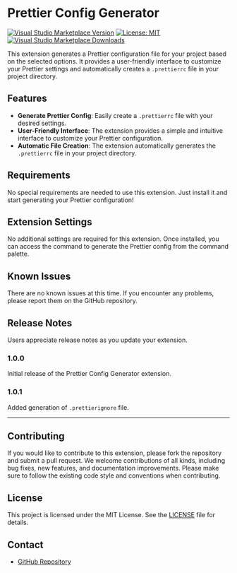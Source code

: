 # Prettier Config Generator

<!-- MIT License -->
[![Visual Studio Marketplace Version](https://img.shields.io/visual-studio-marketplace/v/skyyinfinity.prettier-config-generator)](https://marketplace.visualstudio.com/items?itemName=skyyinfinity.prettier-config-generator)
[![License: MIT](https://img.shields.io/badge/License-MIT-yellow.svg)](https://github.com/SkyyInfinity/prettier-config-generator/blob/main/LICENSE.md)
[![Visual Studio Marketplace Downloads](https://img.shields.io/visual-studio-marketplace/d/skyyinfinity.prettier-config-generator)](https://marketplace.visualstudio.com/items?itemName=skyyinfinity.prettier-config-generator)


This extension generates a Prettier configuration file for your project based on the selected options. It provides a user-friendly interface to customize your Prettier settings and automatically creates a `.prettierrc` file in your project directory.

## Features

- **Generate Prettier Config**: Easily create a `.prettierrc` file with your desired settings.
- **User-Friendly Interface**: The extension provides a simple and intuitive interface to customize your Prettier configuration.
- **Automatic File Creation**: The extension automatically generates the `.prettierrc` file in your project directory.

## Requirements

No special requirements are needed to use this extension. Just install it and start generating your Prettier configuration!

## Extension Settings

No additional settings are required for this extension. Once installed, you can access the command to generate the Prettier config from the command palette.

## Known Issues

There are no known issues at this time. If you encounter any problems, please report them on the GitHub repository.

## Release Notes

Users appreciate release notes as you update your extension.

### 1.0.0

Initial release of the Prettier Config Generator extension.

### 1.0.1

Added generation of `.prettierignore` file.

---

## Contributing

If you would like to contribute to this extension, please fork the repository and submit a pull request. We welcome contributions of all kinds, including bug fixes, new features, and documentation improvements.
Please make sure to follow the existing code style and conventions when contributing.

## License

This project is licensed under the MIT License. See the [LICENSE](LICENSE) file for details.

## Contact

- [GitHub Repository](https://github.com/SkyyInfinity/prettier-config-generator)